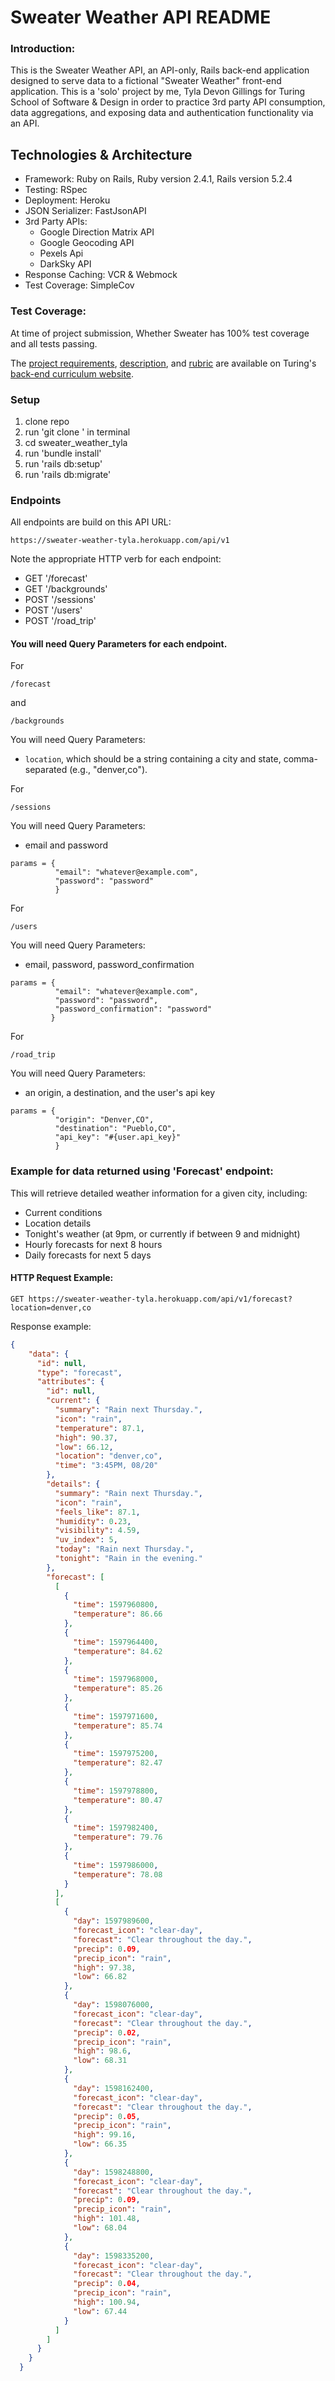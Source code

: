 # Sweater Weather API README

### Introduction:
This is the Sweater Weather API, an API-only, Rails back-end application designed to serve data to a fictional "Sweater Weather" front-end application. This is a 'solo' project by me, Tyla Devon Gillings for Turing School of Software & Design in order to practice 3rd party API consumption, data aggregations, and exposing data and authentication functionality via an API.


## Technologies & Architecture

- Framework: Ruby on Rails, Ruby version
  2.4.1, Rails version 5.2.4
- Testing: RSpec
- Deployment: Heroku
- JSON Serializer: FastJsonAPI
- 3rd Party APIs:
  - Google Direction Matrix API
  - Google Geocoding API
  - Pexels Api
  - DarkSky API
- Response Caching: VCR & Webmock
- Test Coverage: SimpleCov

### Test Coverage:
At time of project submission, Whether Sweater has 100% test coverage and all tests passing.

The [project requirements](https://backend.turing.io/module3/projects/sweater_weather/requirements), [description](https://backend.turing.io/module3/projects/sweater_weather/), and [rubric](https://backend.turing.io/module3/projects/sweater_weather/rubric) are available on Turing's [back-end curriculum website](https://backend.turing.io/).

### Setup
1. clone repo
2. run 'git clone ' in terminal
3. cd sweater_weather_tyla
4. run 'bundle install'
5. run 'rails db:setup'
6. run 'rails db:migrate'

### Endpoints

All endpoints are build on this API URL:
```
https://sweater-weather-tyla.herokuapp.com/api/v1
```

Note the appropriate HTTP verb for each endpoint:

- GET '/forecast'
- GET '/backgrounds'
- POST '/sessions'
- POST '/users'
- POST '/road_trip'

#### You will need Query Parameters for each endpoint.

For
```
/forecast
```
and
```
/backgrounds
```

You will need Query Parameters:
- `location`, which should be a string containing a city and state, comma-separated (e.g., "denver,co").


For
```
/sessions
```
You will need Query Parameters:
- email and password
```
params = {
          "email": "whatever@example.com",
          "password": "password"
          }
```
For
```
/users
```
You will need Query Parameters:
- email, password, password_confirmation

```
params = {
          "email": "whatever@example.com",
          "password": "password",
          "password_confirmation": "password"
         }
```
For
```
/road_trip
```
You will need Query Parameters:
- an origin, a destination, and the user's api key
```
params = {
          "origin": "Denver,CO",
          "destination": "Pueblo,CO",
          "api_key": "#{user.api_key}"
          }
```


### Example for data returned using 'Forecast' endpoint:

This will retrieve detailed weather information for a given city, including:
- Current conditions
- Location details
- Tonight's weather (at 9pm, or currently if between 9 and midnight)
- Hourly forecasts for next 8 hours
- Daily forecasts for next 5 days

#### HTTP Request Example:
```
GET https://sweater-weather-tyla.herokuapp.com/api/v1/forecast?location=denver,co
```

Response example:
```json
{
    "data": {
      "id": null,
      "type": "forecast",
      "attributes": {
        "id": null,
        "current": {
          "summary": "Rain next Thursday.",
          "icon": "rain",
          "temperature": 87.1,
          "high": 90.37,
          "low": 66.12,
          "location": "denver,co",
          "time": "3:45PM, 08/20"
        },
        "details": {
          "summary": "Rain next Thursday.",
          "icon": "rain",
          "feels_like": 87.1,
          "humidity": 0.23,
          "visibility": 4.59,
          "uv_index": 5,
          "today": "Rain next Thursday.",
          "tonight": "Rain in the evening."
        },
        "forecast": [
          [
            {
              "time": 1597960800,
              "temperature": 86.66
            },
            {
              "time": 1597964400,
              "temperature": 84.62
            },
            {
              "time": 1597968000,
              "temperature": 85.26
            },
            {
              "time": 1597971600,
              "temperature": 85.74
            },
            {
              "time": 1597975200,
              "temperature": 82.47
            },
            {
              "time": 1597978800,
              "temperature": 80.47
            },
            {
              "time": 1597982400,
              "temperature": 79.76
            },
            {
              "time": 1597986000,
              "temperature": 78.08
            }
          ],
          [
            {
              "day": 1597989600,
              "forecast_icon": "clear-day",
              "forecast": "Clear throughout the day.",
              "precip": 0.09,
              "precip_icon": "rain",
              "high": 97.38,
              "low": 66.82
            },
            {
              "day": 1598076000,
              "forecast_icon": "clear-day",
              "forecast": "Clear throughout the day.",
              "precip": 0.02,
              "precip_icon": "rain",
              "high": 98.6,
              "low": 68.31
            },
            {
              "day": 1598162400,
              "forecast_icon": "clear-day",
              "forecast": "Clear throughout the day.",
              "precip": 0.05,
              "precip_icon": "rain",
              "high": 99.16,
              "low": 66.35
            },
            {
              "day": 1598248800,
              "forecast_icon": "clear-day",
              "forecast": "Clear throughout the day.",
              "precip": 0.09,
              "precip_icon": "rain",
              "high": 101.48,
              "low": 68.04
            },
            {
              "day": 1598335200,
              "forecast_icon": "clear-day",
              "forecast": "Clear throughout the day.",
              "precip": 0.04,
              "precip_icon": "rain",
              "high": 100.94,
              "low": 67.44
            }
          ]
        ]
      }
    }
  }
```

